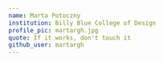 ```yaml
---
name: Marta Potoczny
institution: Billy Blue College of Design
profile_pic: martargh.jpg
quote: If it works, don't touch it
github_user: martargh
---
```

